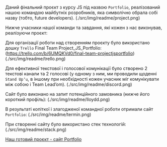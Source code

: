 Даний фінальний проєкт з курсу JS під назвою `Portfolio`, реалізований нашою
командою майбутніх розробників, яка символічно обрала собі назву <FUTURE DEV />
(тобто, future developers). (./src/img/readme/project.png)

Нижче учасники нашої команди та завдання, які кожен з нас виконував, реалізуючи
проєкт:

Для організації роботи над створенням проєкту було використано дошку `Trello`
Final Team Project_JS_Portfolio:
(https://trello.com/b/6UMQKVd0/final-team-projectjsportfolio)
(./src/img/readme/trello.png)

Для ефективної текстової і голосової комунікації було створено 2 текстові канали
та 2 голосові (у одному з ним, ми проводили щоденні `Stand Upʼu`, в іншому при
необхідності кожен учасник міг комунікувати між собою і Team Leadʼom).
(./src/img/readme/discord.png)

Сайт було виконано на запит потенційного замовника (нижче його короткий
профіль): (./src/img/readme/lloydd.png)

В результаті копіткої і злагодженої командної роботи отримали сайт `Portfolio`:
(./src/img/readme/termin.png)

При створенні сайту було використано стек
технологій:(./src/img/readme/stack.png)

[Наш готовий проєкт - сайт Portfolio](https://levando21.github.io/lloyd-jefferson-/)
